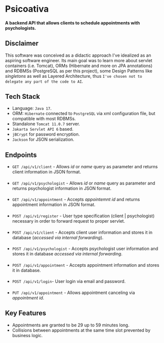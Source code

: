 # Psicoativa
#### A backend API that allows clients to schedule appointments with psychologists.

## Disclaimer
This software was conceived as a didactic approach I've idealized as an aspiring software engineer.
Its main goal was to learn more about servlet containers (i.e. Tomcat), ORMs (Hibernate and more on
JPA annotations) and RDBMSs (PostgreSQL as per this project), some Design Patterns like *singletons*
as well as Layered Architecture, thus `I've chosen not to delegate any part of the code to AI`.

## Tech Stack
- Language: `Java 17`.
- ORM: `Hibernate` connected to `PostgreSQL` via xml configuration file, but compatible with most RDBMSs.
- Standalone `Tomcat 11.0.7` server. 
- `Jakarta Servlet API 6` based.
- `jBCrypt` for password encryption.
- `Jackson` for JSON serialization.

## Endpoints
- `GET /api/v1/client` - Allows *id* or *name* query as parameter and returns client information in JSON format.
#### 
- `GET /api/v1/psychologist` - Allows *id* or *name* query as parameter and returns psychologist information in JSON format.
####
- `GET /api/v1/appointment` - Accepts *appointemnt id* and returns appointment information in JSON format.
####
- `POST /api/v1/register` - User type specification (client | psychologist) necessary in order to forward request to proper servlet.
####
- `POST /api/v1/client` - Accepts client user information and stores it in database (*accessed via internal forwarding*).
####
- `POST /api/v1/psychologist` - Accepts psychologist user information and stores it in database *accessed via internal forwarding*.
####
- `POST /api/v1/appointment` - Accepts appointment information and stores it in database.
####
- `POST /api/v1/login`- User login via email and password.
####
- `PUT /api/v1/appointment` - Allows appointment canceling via *appointment id*.

## Key Features
- Appointments are granted to be 29 up to 59 minutes long.
- Collisions between appointments at the same time slot prevented by business logic.
